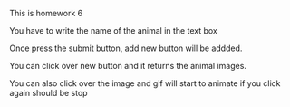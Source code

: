 This is homework  6

You have to write the name of the animal in the text box

Once press the submit button, add new button will be addded.

You can click over new button and it returns the animal images.

You can also click over the image and gif will start to animate if you click again should be stop

